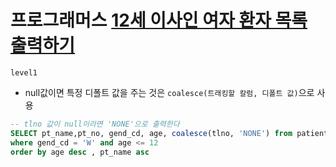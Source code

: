 # 프로그래머스 [12세 이사인 여자 환자 목록 출력하기](https://school.programmers.co.kr/learn/courses/30/lessons/132201)
`level1`
- null값이면 특정 디폴트 값을 주는 것은 `coalesce(트래킹할 칼럼, 디폴트 값)`으로 사용
```sql
-- tlno 값이 null이라면 'NONE'으로 출력한다
SELECT pt_name,pt_no, gend_cd, age, coalesce(tlno, 'NONE') from patient
where gend_cd = 'W' and age <= 12
order by age desc , pt_name asc
```
